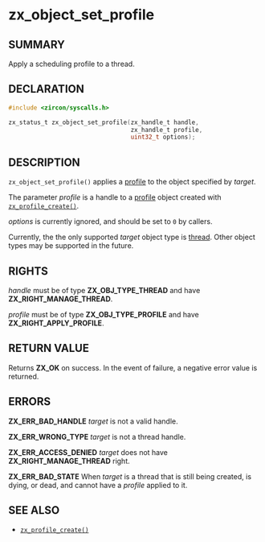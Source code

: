# zx_object_set_profile

## SUMMARY

<!-- Contents of this heading updated by update-docs-from-fidl, do not edit. -->

Apply a scheduling profile to a thread.

## DECLARATION

<!-- Contents of this heading updated by update-docs-from-fidl, do not edit. -->

```c
#include <zircon/syscalls.h>

zx_status_t zx_object_set_profile(zx_handle_t handle,
                                  zx_handle_t profile,
                                  uint32_t options);
```

## DESCRIPTION

`zx_object_set_profile()` applies a [profile] to the object specified by *target*.

The parameter *profile* is a handle to a [profile] object created with [`zx_profile_create()`].

*options* is currently ignored, and should be set to `0` by callers.

Currently, the the only supported *target* object type is [thread]. Other object types may be
supported in the future.

[profile]: /docs/reference/kernel_objects/profile.md
[thread]: /docs/reference/kernel_objects/thread.md

## RIGHTS

<!-- Contents of this heading updated by update-docs-from-fidl, do not edit. -->

*handle* must be of type **ZX_OBJ_TYPE_THREAD** and have **ZX_RIGHT_MANAGE_THREAD**.

*profile* must be of type **ZX_OBJ_TYPE_PROFILE** and have **ZX_RIGHT_APPLY_PROFILE**.

## RETURN VALUE

Returns **ZX_OK** on success. In the event of failure, a negative error value is returned.

## ERRORS

**ZX_ERR_BAD_HANDLE**  *target* is not a valid handle.

**ZX_ERR_WRONG_TYPE**  *target* is not a thread handle.

**ZX_ERR_ACCESS_DENIED**  *target* does not have **ZX_RIGHT_MANAGE_THREAD** right.

**ZX_ERR_BAD_STATE**  When *target* is a thread that is still being created, is dying, or dead, and
cannot have a *profile* applied to it.

## SEE ALSO

 - [`zx_profile_create()`]

<!-- References updated by update-docs-from-fidl, do not edit. -->

[`zx_profile_create()`]: profile_create.md
